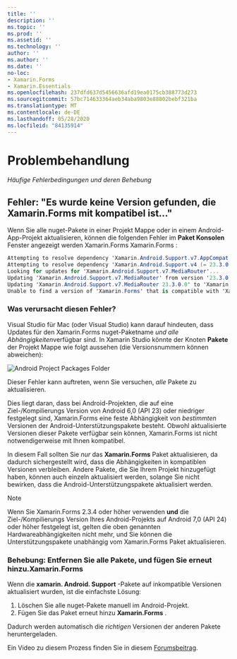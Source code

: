 ```yaml
---
title: ''
description: ''
ms.topic: ''
ms.prod: ''
ms.assetid: ''
ms.technology: ''
author: ''
ms.author: ''
ms.date: ''
no-loc:
- Xamarin.Forms
- Xamarin.Essentials
ms.openlocfilehash: 237dfd637d5456636afd19ea0175cb388773d273
ms.sourcegitcommit: 57bc714633364aeb34aba9803e88802bebf321ba
ms.translationtype: MT
ms.contentlocale: de-DE
ms.lasthandoff: 05/28/2020
ms.locfileid: "84135914"
---
```

# <a name="troubleshooting"></a>Problembehandlung

_Häufige Fehlerbedingungen und deren Behebung_

## <a name="error-unable-to-find-a-version-of-xamarinforms-compatible-with"></a>Fehler: "Es wurde keine Version gefunden, die Xamarin.Forms mit kompatibel ist..."

Wenn Sie alle nuget-Pakete in einer Projekt Mappe oder in einem Android-App-Projekt aktualisieren, können die folgenden Fehler im **Paket Konsolen** Fenster angezeigt werden Xamarin.Forms Xamarin.Forms :

```csharp
Attempting to resolve dependency 'Xamarin.Android.Support.v7.AppCompat (= 23.3.0.0)'.
Attempting to resolve dependency 'Xamarin.Android.Support.v4 (= 23.3.0.0)'.
Looking for updates for 'Xamarin.Android.Support.v7.MediaRouter'...
Updating 'Xamarin.Android.Support.v7.MediaRouter' from version '23.3.0.0' to '23.3.1.0' in project 'Todo.Droid'.
Updating 'Xamarin.Android.Support.v7.MediaRouter 23.3.0.0' to 'Xamarin.Android.Support.v7.MediaRouter 23.3.1.0' failed.
Unable to find a version of 'Xamarin.Forms' that is compatible with 'Xamarin.Android.Support.v7.MediaRouter 23.3.0.0'.
```

### <a name="what-causes-this-error"></a>Was verursacht diesen Fehler?

Visual Studio für Mac (oder Visual Studio) kann darauf hindeuten, dass Updates für den Xamarin.Forms nuget-Paketname *und alle Abhängigkeiten*verfügbar sind. In Xamarin Studio könnte der Knoten **Pakete** der Projekt Mappe wie folgt aussehen (die Versionsnummern können abweichen):

![](images/updates-available.png "Android Project Packages Folder")

Dieser Fehler kann auftreten, wenn Sie versuchen, _alle_ Pakete zu aktualisieren.

Dies liegt daran, dass bei Android-Projekten, die auf eine Ziel-/Kompilierungs Version von Android 6,0 (API 23) oder niedriger festgelegt sind, Xamarin.Forms eine feste Abhängigkeit von *bestimmten* Versionen der Android-Unterstützungspakete besteht. Obwohl aktualisierte Versionen dieser Pakete verfügbar sein können, Xamarin.Forms ist nicht notwendigerweise mit Ihnen kompatibel.

In diesem Fall sollten Sie _nur_ das **Xamarin.Forms** Paket aktualisieren, da dadurch sichergestellt wird, dass die Abhängigkeiten in kompatiblen Versionen verbleiben. Andere Pakete, die Sie Ihrem Projekt hinzugefügt haben, können auch einzeln aktualisiert werden, solange Sie nicht bewirken, dass die Android-Unterstützungspakete aktualisiert werden.

> [!NOTE]
> Wenn Sie Xamarin.Forms 2.3.4 oder höher verwenden **und** die Ziel-/Kompilierungs Version Ihres Android-Projekts auf Android 7,0 (API 24) oder höher festgelegt ist, gelten die oben genannten Hardwareabhängigkeiten nicht mehr, und Sie können die Unterstützungspakete unabhängig vom Xamarin.Forms Paket aktualisieren.

### <a name="fix-remove-all-packages-and-re-add-xamarinforms"></a>Behebung: Entfernen Sie alle Pakete, und fügen Sie erneut hinzu.Xamarin.Forms

Wenn die **xamarin. Android. Support** -Pakete auf inkompatible Versionen aktualisiert wurden, ist die einfachste Lösung:

1. Löschen Sie alle nuget-Pakete manuell im Android-Projekt.
2. Fügen Sie das Paket erneut hinzu **Xamarin.Forms** .

Dadurch werden automatisch die *richtigen* Versionen der anderen Pakete heruntergeladen.

Ein Video zu diesem Prozess finden Sie in diesem [Forumsbeitrag](https://forums.xamarin.com/discussion/comment/170012/#Comment_170012).
